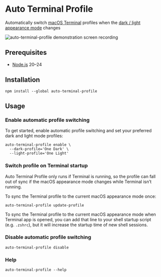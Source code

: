 # Auto Terminal Profile

Automatically switch [macOS Terminal](https://en.wikipedia.org/wiki/Terminal_%28macOS%29) profiles when the [dark / light appearance mode](https://support.apple.com/guide/mac-help/use-a-light-or-dark-appearance-mchl52e1c2d2/mac) changes

![auto-terminal-profile demonstration screen recording](./documentation/demo.gif)

## Prerequisites

- [Node.js](https://nodejs.org/) 20–24

## Installation

```shell
npm install --global auto-terminal-profile
```

## Usage

### Enable automatic profile switching

To get started, enable automatic profile switching and set your preferred dark and light mode profiles:

```shell
auto-terminal-profile enable \
  --dark-profile='One Dark' \
  --light-profile='One Light'
```

### Switch profile on Terminal startup

Auto Terminal Profile only runs if Terminal is running, so the profile can fall out of sync if the macOS appearance mode changes while Terminal isn&rsquo;t running.

To sync the Terminal profile to the current macOS appearance mode once:

```shell
auto-terminal-profile update-profile
```

To sync the Terminal profile to the current macOS appearance mode when Terminal app is opened, you can add that line to your shell startup script (e.g. `.zshrc`), but it will increase the startup time of new shell sessions.

### Disable automatic profile switching

```shell
auto-terminal-profile disable
```

### Help

```shell
auto-terminal-profile --help
```
